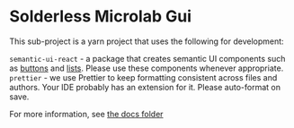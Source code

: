 # Solderless Microlab Gui

This sub-project is a yarn project that uses the following for development:

`semantic-ui-react` - a package that creates semantic UI components such as [buttons](https://react.semantic-ui.com/elements/button/) and [lists](https://react.semantic-ui.com/elements/list/). Please use these components whenever appropriate.
`prettier` - we use Prettier to keep formatting consistent across files and authors. Your IDE probably has an extension for it. Please auto-format on save.

For more information, see [the docs folder](https://github.com/FourThievesVinegar/solderless-microlab/tree/master/docs)
